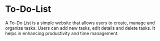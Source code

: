 # To-Do-List
A To-Do List is a simple website that allows users to create, manage and organize tasks. Users can add new tasks, edit details and delete tasks.
It helps in enhancing productivity and time management.
